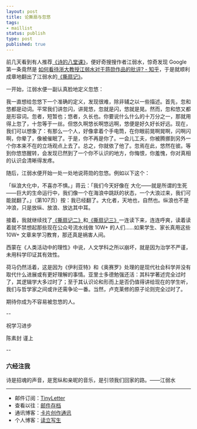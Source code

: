 ```yaml
--- 
layout: post
title: 论撕扇与忽悠
tags: 
- maillist
status: publish
type: post
published: true
---
```



前几天看到有人推荐[《诗的八堂课》](https://book.douban.com/subject/26893046/)，便好奇搜搜作者江弱水，惊奇发现 Google 第一条竟然是 [如何看待浙大教授江弱水对于蒋勋作品的批评? - 知乎](https://www.zhihu.com/question/35010070)，于是就顺利成章地翻出了江弱水的[《撕扇记》](https://www.douban.com/note/356975256/?type=like)。

一开始，江弱水便一副认真脸地定义忽悠：

我一直想给忽悠下一个准确的定义，发现很难，除非辅之以一些描述。首先，忽和悠都是动词。平常我们讲忽闪，讲晃悠，忽就是闪，悠就是晃。然而，忽和悠又都是形容词。忽者，短暂也；悠者，久长也。你要说什么什么的十万分之一，那就用得上忽了，十忽等于一丝。但悠久啊悠长啊悠远啊，悠便是好久好长好远。现在，我们可以想象了：有那么一个人，好像拿着个手电筒，在你眼前晃啊晃啊，闪啊闪啊，你晕了，像被催眠了。于是，你不再是你了。一会儿工夫，你被腾挪到另外一个你本来不在的立场观点上去了。总之，你就依了他了。忽焉在此，悠然在彼。等到你悠悠醒转，会发现已然到了一个你不认识的地方，你悔恨，你羞愧，你对真相的认识会清晰得发疼。

随后，江弱水便开始一处一处地说蒋勋的忽悠。例如以下这个：

「纵浪大化中，不喜亦不惧。」蒋云：「我们今天好像在 大化——就是所谓的生死——巨大的生命运行中，我们像一个在海浪中跳跃的状态，一个大浪过来，我们可能就翻了。」（第107页）按：我已经翻了。大化者，天地也，自然也。纵浪也不是冲浪，只是放纵、放浪、放达其中耳。


接着，我就继续找了[《撕扇记二》](https://www.douban.com/note/356975802/?type=rec)和[《撕扇记三》](https://book.douban.com/review/5587780/)一连读下来，连连呼爽，读着读着就不禁想起那些现在公众号流水线做 10W+ 的人们……如果学生、家长真用这些 10W+  文章来学习教育，那还真是祸害人间。

西蒙在《人类活动中的理性》中说，人文学科之所以崩坏，就是因为治学不严谨，未用科学印证其有效性。

荷马仍然活着，这是因为《伊利亚特》和《奥赛罗》处理的是现代社会科学并没有取代什么进展或有更好理解的事情。亚里士多德勉强还活：其科学著述完全过时了，其逻辑学大多过时了；至于其认识论和形而上是否仍值得讲给现在的学生听，我们与哲学家之间或许还需争论一番。当然，卢克莱修的原子论则完全过时了。

期待你成为不容易被忽悠的人。


--

祝学习进步

陈素封 谨上

--

### 六经注我

诗是招魂的声音，是宽纵和亲昵的音乐，是引领我们回家的路。——江弱水

----

- 邮件订阅：[TinyLetter](http://tinyletter.com/cnfeat) 
- 查看以往：[邮件存档](http://tinyletter.com/CnFeat/archive)
- 通讯博客：[卡片创作通讯](http://mesule.com) 
- 个人博客：[读立写生](http://cnfeat.com)





